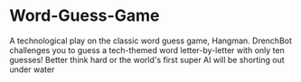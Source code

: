 # Word-Guess-Game
A technological play on the classic word guess game, Hangman. DrenchBot challenges you to guess a tech-themed word letter-by-letter with only ten guesses! Better think hard or the world's first super AI will be shorting out under water
